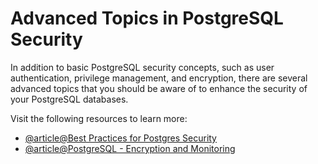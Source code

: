 # Advanced Topics in PostgreSQL Security

In addition to basic PostgreSQL security concepts, such as user authentication, privilege management, and encryption, there are several advanced topics that you should be aware of to enhance the security of your PostgreSQL databases.

Visit the following resources to learn more:

- [@article@Best Practices for Postgres Security](https://www.timescale.com/learn/postgres-security-best-practices)
- [@article@PostgreSQL - Encryption and Monitoring](https://www.enterprisedb.com/postgresql-best-practices-encryption-monitoring)